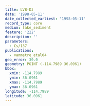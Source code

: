 ```yaml
---
title: LVB-D3
date: '1998-05-11'
date_collected_earliest: '1998-05-11'
record_type: core
medium: lake_sediment
feature: '222'
description: ''
parameters:
  - Cs/137
publications:
  - vanmetre_etal04
geo_error: 30.0
geometry: POINT (-114.7989 36.0961)
bbox:
  xmin: -114.7989
  ymin: 36.0961
  xmax: -114.7989
  ymax: 36.0961
longitude: -114.7989
latitude: 36.0961
---
```

